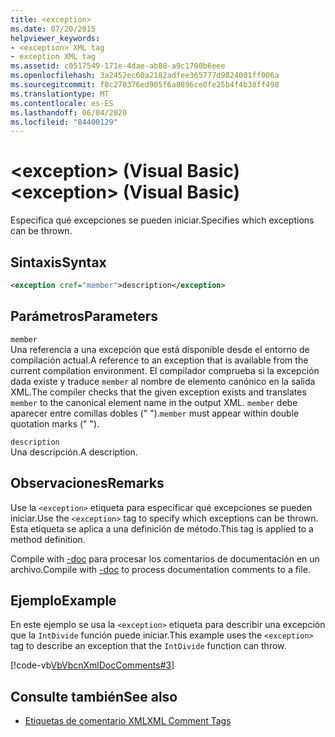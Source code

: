 ```yaml
---
title: <exception>
ms.date: 07/20/2015
helpviewer_keywords:
- <exception> XML tag
- exception XML tag
ms.assetid: c0517549-171e-4dae-ab88-a9c1700b6eee
ms.openlocfilehash: 3a2452ec60a2182adfee365777d9824001ff006a
ms.sourcegitcommit: f8c270376ed905f6a8896ce0fe25b4f4b38ff498
ms.translationtype: MT
ms.contentlocale: es-ES
ms.lasthandoff: 06/04/2020
ms.locfileid: "84400129"
---
```

# <a name="exception-visual-basic"></a><span data-ttu-id="97c56-101">\<exception> (Visual Basic)</span><span class="sxs-lookup"><span data-stu-id="97c56-101">\<exception> (Visual Basic)</span></span>
<span data-ttu-id="97c56-102">Especifica qué excepciones se pueden iniciar.</span><span class="sxs-lookup"><span data-stu-id="97c56-102">Specifies which exceptions can be thrown.</span></span>  
  
## <a name="syntax"></a><span data-ttu-id="97c56-103">Sintaxis</span><span class="sxs-lookup"><span data-stu-id="97c56-103">Syntax</span></span>  
  
```xml  
<exception cref="member">description</exception>  
```  
  
## <a name="parameters"></a><span data-ttu-id="97c56-104">Parámetros</span><span class="sxs-lookup"><span data-stu-id="97c56-104">Parameters</span></span>  
 `member`  
 <span data-ttu-id="97c56-105">Una referencia a una excepción que está disponible desde el entorno de compilación actual.</span><span class="sxs-lookup"><span data-stu-id="97c56-105">A reference to an exception that is available from the current compilation environment.</span></span> <span data-ttu-id="97c56-106">El compilador comprueba si la excepción dada existe y traduce `member` al nombre de elemento canónico en la salida XML.</span><span class="sxs-lookup"><span data-stu-id="97c56-106">The compiler checks that the given exception exists and translates `member` to the canonical element name in the output XML.</span></span> <span data-ttu-id="97c56-107">`member` debe aparecer entre comillas dobles (" ").</span><span class="sxs-lookup"><span data-stu-id="97c56-107">`member` must appear within double quotation marks (" ").</span></span>  
  
 `description`  
 <span data-ttu-id="97c56-108">Una descripción.</span><span class="sxs-lookup"><span data-stu-id="97c56-108">A description.</span></span>  
  
## <a name="remarks"></a><span data-ttu-id="97c56-109">Observaciones</span><span class="sxs-lookup"><span data-stu-id="97c56-109">Remarks</span></span>  
 <span data-ttu-id="97c56-110">Use la `<exception>` etiqueta para especificar qué excepciones se pueden iniciar.</span><span class="sxs-lookup"><span data-stu-id="97c56-110">Use the `<exception>` tag to specify which exceptions can be thrown.</span></span> <span data-ttu-id="97c56-111">Esta etiqueta se aplica a una definición de método.</span><span class="sxs-lookup"><span data-stu-id="97c56-111">This tag is applied to a method definition.</span></span>  
  
 <span data-ttu-id="97c56-112">Compile with [-doc](../../reference/command-line-compiler/doc.md) para procesar los comentarios de documentación en un archivo.</span><span class="sxs-lookup"><span data-stu-id="97c56-112">Compile with [-doc](../../reference/command-line-compiler/doc.md) to process documentation comments to a file.</span></span>  
  
## <a name="example"></a><span data-ttu-id="97c56-113">Ejemplo</span><span class="sxs-lookup"><span data-stu-id="97c56-113">Example</span></span>  
 <span data-ttu-id="97c56-114">En este ejemplo se usa la `<exception>` etiqueta para describir una excepción que la `IntDivide` función puede iniciar.</span><span class="sxs-lookup"><span data-stu-id="97c56-114">This example uses the `<exception>` tag to describe an exception that the `IntDivide` function can throw.</span></span>  
  
 [!code-vb[VbVbcnXmlDocComments#3](~/samples/snippets/visualbasic/VS_Snippets_VBCSharp/VbVbcnXmlDocComments/VB/Class1.vb#3)]  
  
## <a name="see-also"></a><span data-ttu-id="97c56-115">Consulte también</span><span class="sxs-lookup"><span data-stu-id="97c56-115">See also</span></span>

- [<span data-ttu-id="97c56-116">Etiquetas de comentario XML</span><span class="sxs-lookup"><span data-stu-id="97c56-116">XML Comment Tags</span></span>](index.md)

